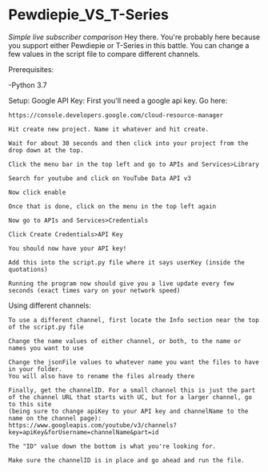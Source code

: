 # Pewdiepie_VS_T-Series
*Simple live subscriber comparison*
Hey there. You're probably here because you support either Pewdiepie or T-Series in this battle. You can change a few values in the script file to compare different channels.

Prerequisites:

-Python 3.7

Setup:
  Google API Key:
    First you'll need a google api key. Go here:
    
    https://console.developers.google.com/cloud-resource-manager
    
    Hit create new project. Name it whatever and hit create.
    
    Wait for about 30 seconds and then click into your project from the drop down at the top.
    
    Click the menu bar in the top left and go to APIs and Services>Library
    
    Search for youtube and click on YouTube Data API v3
    
    Now click enable
    
    Once that is done, click on the menu in the top left again
    
    Now go to APIs and Services>Credentials
    
    Click Create Credentials>API Key
    
    You should now have your API key!
    
    Add this into the script.py file where it says userKey (inside the quotations)
    
    Running the program now should give you a live update every few seconds (exact times vary on your network speed)

  Using different channels:
  
    To use a different channel, first locate the Info section near the top of the script.py file
    
    Change the name values of either channel, or both, to the name or names you want to use
    
    Change the jsonFile values to whatever name you want the files to have in your folder. 
    You will also have to rename the files already there
    
    Finally, get the channelID. For a small channel this is just the part of the channel URL that starts with UC, but for a larger channel, go to this site 
    (being sure to change apiKey to your API key and channelName to the name on the channel page):
    https://www.googleapis.com/youtube/v3/channels?key=apiKey&forUsername=channelName&part=id
    
    The "ID" value down the bottom is what you're looking for.
    
    Make sure the channelID is in place and go ahead and run the file.

